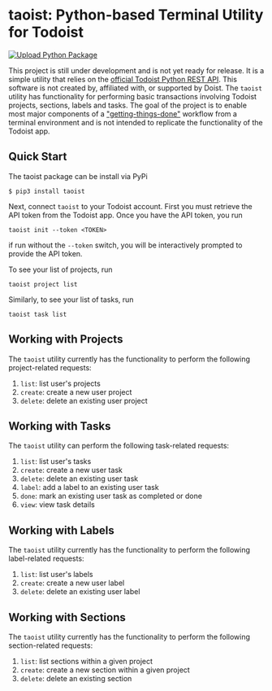 # taoist: Python-based Terminal Utility for Todoist

[![Upload Python Package](https://github.com/popgendad/taoist/actions/workflows/python-publish.yml/badge.svg)](https://github.com/popgendad/taoist/actions/workflows/python-publish.yml)

This project is still under development and is not yet ready for release. It is a simple utility that relies on the [official Todoist Python REST API](https://github.com/Doist/todoist-api-python). This software is not created by, affiliated with, or supported by Doist. The `taoist` utility has functionality for performing basic transactions involving Todoist projects, sections, labels and tasks. The goal of the project is to enable most major components of 
a ["getting-things-done"](https://todoist.com/productivity-methods/getting-things-done) workflow from a terminal environment and is not intended to replicate the functionality of the Todoist app.

Quick Start
-----------

The taoist package can be install via PyPi
```
$ pip3 install taoist
```

Next, connect `taoist` to your Todoist account. First you must retrieve the API token from the Todoist app.
Once you have the API token, you run
```
taoist init --token <TOKEN>
```
if run without the `--token` switch, you will be interactively prompted to provide the API token.

To see your list of projects, run
```
taoist project list
```
Similarly, to see your list of tasks, run
```
taoist task list
```

Working with Projects
---------------------

The `taoist` utility currently has the functionality to perform the following project-related requests:

1. `list`: list user's projects
2. `create`: create a new user project
3. `delete`: delete an existing user project

Working with Tasks
------------------

The `taoist` utility can perform the following task-related requests:

1. `list`: list user's tasks
2. `create`: create a new user task
3. `delete`: delete an existing user task
4. `label`: add a label to an existing user task
5. `done`: mark an existing user task as completed or done
6. `view`: view task details

Working with Labels
-------------------

The `taoist` utility currently has the functionality to perform the following label-related requests:

1. `list`: list user's labels
2. `create`: create a new user label
3. `delete`: delete an existing user label

Working with Sections
---------------------

The `taoist` utility currently has the functionality to perform the following section-related requests:

1. `list`: list sections within a given project
2. `create`: create a new section within a given project
3. `delete`: delete an existing section
